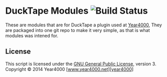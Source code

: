 DuckTape Modules ![Build Status](https://magnum.travis-ci.com/ewized/Modules.svg?token=zmUpkLZqvMbrRfbszTjK)
======
These are modules that are for DuckTape a plugin used at [Year4000], They are
packaged into one git repo to make it very simple, as that is what modules
was intened for.

License
------
This script is licensed under the [GNU General Public License][license], version 3.
Copyright &copy; 2014 Year4000 [www.year4000.net][year4000]

[license]: https://www.gnu.org/copyleft/gpl.html
[year4000]: https://www.year4000.net/
